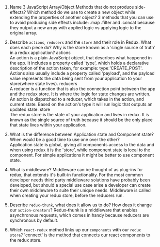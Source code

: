 1.  Name 3 JavaScript Array/Object Methods that do not produce side-effects? Which method do we use to create a new object while extending the properties of another object?
3 methods that you can use to avoid producing side effects include: .map .filter and .concat because they output a new array with applied logic vs applying logic to the original array. 
1.  Describe `actions`, `reducers` and the `store` and their role in Redux. What does each piece do? Why is the store known as a 'single source of truth' in a redux application?
actions<br> An action is a plain JavaScript object, that describes what happened in the app. It includes a property called 'type', which holds a declarative description of the action taken, for example: type:'CREATE_POST'. Actions also usually include a property called 'payload', and the payload value represents the data being sent from your application to your store(where state lives).
reducers<br> A reducer is a function that is also the connection point between the app and the redux store. It is where the logic for state changes are written. An action is dispatched to a reducer, which takes in the action, and current state. Based on the action's type it will run logic that outputs an updated state. 
store<br>The redux store is the state of your application and lives in redux. It is known as the single source of truth because it should be the only place that state lives within your application. 
1.  What is the difference between Application state and Component state? When would be a good time to use one over the other?<br>
Application state is global, giving all components access to the data and when using redux it is the 'store', while component state is local to the component. For simple applications it might be better to use component state. 
1.  What is middleware?
Middleware can  be thought of as plug-ins for redux, that extends it's built-in functionality. For the most common developer needs third party middleware solutions have probably been developed, but should a special use case arise a developer can create their own middleware to suite their unique needs. Middleware is called when creating your redux store, before the reducers run. 

1.  Describe `redux-thunk`, what does it allow us to do? How does it change our `action-creators`?
Redux-thunk is a middleware that enables asynchronous requests, which comes in handy because reducers are synchronous by default. 
1.  Which `react-redux` method links up our `components` with our `redux store`? 'connect' is the method that connects our react components to the redux store. 
